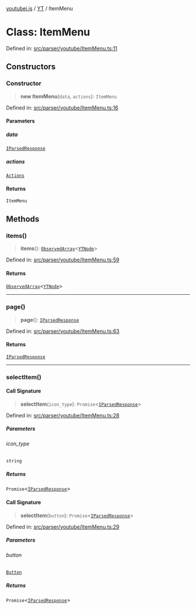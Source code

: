 [youtubei.js](../../../../README.md) / [YT](../README.md) / ItemMenu

# Class: ItemMenu

Defined in: [src/parser/youtube/ItemMenu.ts:11](https://github.com/LuanRT/YouTube.js/blob/0733f60b57877f6b8b87dfd5cc6195b5085f5c09/src/parser/youtube/ItemMenu.ts#L11)

## Constructors

### Constructor

> **new ItemMenu**(`data`, `actions`): `ItemMenu`

Defined in: [src/parser/youtube/ItemMenu.ts:16](https://github.com/LuanRT/YouTube.js/blob/0733f60b57877f6b8b87dfd5cc6195b5085f5c09/src/parser/youtube/ItemMenu.ts#L16)

#### Parameters

##### data

[`IParsedResponse`](../../../../interfaces/IParsedResponse.md)

##### actions

[`Actions`](../../../../classes/Actions.md)

#### Returns

`ItemMenu`

## Methods

### items()

> **items**(): [`ObservedArray`](../../Helpers/type-aliases/ObservedArray.md)\<[`YTNode`](../../Helpers/classes/YTNode.md)\>

Defined in: [src/parser/youtube/ItemMenu.ts:59](https://github.com/LuanRT/YouTube.js/blob/0733f60b57877f6b8b87dfd5cc6195b5085f5c09/src/parser/youtube/ItemMenu.ts#L59)

#### Returns

[`ObservedArray`](../../Helpers/type-aliases/ObservedArray.md)\<[`YTNode`](../../Helpers/classes/YTNode.md)\>

***

### page()

> **page**(): [`IParsedResponse`](../../../../interfaces/IParsedResponse.md)

Defined in: [src/parser/youtube/ItemMenu.ts:63](https://github.com/LuanRT/YouTube.js/blob/0733f60b57877f6b8b87dfd5cc6195b5085f5c09/src/parser/youtube/ItemMenu.ts#L63)

#### Returns

[`IParsedResponse`](../../../../interfaces/IParsedResponse.md)

***

### selectItem()

#### Call Signature

> **selectItem**(`icon_type`): `Promise`\<[`IParsedResponse`](../../../../interfaces/IParsedResponse.md)\>

Defined in: [src/parser/youtube/ItemMenu.ts:28](https://github.com/LuanRT/YouTube.js/blob/0733f60b57877f6b8b87dfd5cc6195b5085f5c09/src/parser/youtube/ItemMenu.ts#L28)

##### Parameters

###### icon\_type

`string`

##### Returns

`Promise`\<[`IParsedResponse`](../../../../interfaces/IParsedResponse.md)\>

#### Call Signature

> **selectItem**(`button`): `Promise`\<[`IParsedResponse`](../../../../interfaces/IParsedResponse.md)\>

Defined in: [src/parser/youtube/ItemMenu.ts:29](https://github.com/LuanRT/YouTube.js/blob/0733f60b57877f6b8b87dfd5cc6195b5085f5c09/src/parser/youtube/ItemMenu.ts#L29)

##### Parameters

###### button

[`Button`](../../YTNodes/classes/Button.md)

##### Returns

`Promise`\<[`IParsedResponse`](../../../../interfaces/IParsedResponse.md)\>
